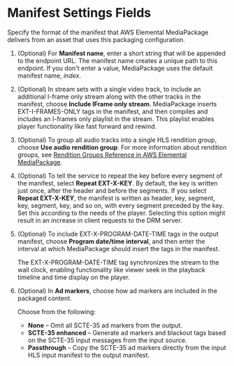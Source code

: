 # Manifest Settings Fields<a name="cfigs-hls-manset"></a>

Specify the format of the manifest that AWS Elemental MediaPackage delivers from an asset that uses this packaging configuration\.

1. \(Optional\) For **Manifest name**, enter a short string that will be appended to the endpoint URL\. The manifest name creates a unique path to this endpoint\. If you don't enter a value, MediaPackage uses the default manifest name, *index*\.

1. \(Optional\) In stream sets with a single video track, to include an additional I\-frame only stream along with the other tracks in the manifest, choose **Include IFrame only stream**\. MediaPackage inserts EXT\-I\-FRAMES\-ONLY tags in the manifest, and then compiles and includes an I\-frames only playlist in the stream\. This playlist enables player functionality like fast forward and rewind\.

1. \(Optional\) To group all audio tracks into a single HLS rendition group, choose **Use audio rendition group**\. For more information about rendition groups, see [Rendition Groups Reference in AWS Elemental MediaPackage](rendition-groups.md)\.

1. \(Optional\) To tell the service to repeat the key before every segment of the manifest, select **Repeat EXT\-X\-KEY**\. By default, the key is written just once, after the header and before the segments\. If you select **Repeat EXT\-X\-KEY**, the manifest is written as header, key, segment, key, segment, key, and so on, with every segment preceded by the key\. Set this according to the needs of the player\. Selecting this option might result in an increase in client requests to the DRM server\.

1. \(Optional\) To include EXT\-X\-PROGRAM\-DATE\-TIME tags in the output manifest, choose **Program date/time interval**, and then enter the interval at which MediaPackage should insert the tags in the manifest\.

   The EXT\-X\-PROGRAM\-DATE\-TIME tag synchronizes the stream to the wall clock, enabling functionality like viewer seek in the playback timeline and time display on the player\.

1. \(Optional\) In **Ad markers**, choose how ad markers are included in the packaged content\. 

   Choose from the following:
   + **None** – Omit all SCTE\-35 ad markers from the output\.
   + **SCTE\-35 enhanced** – Generate ad markers and blackout tags based on the SCTE\-35 input messages from the input source\.
   + **Passthrough** – Copy the SCTE\-35 ad markers directly from the input HLS input manifest to the output manifest\.